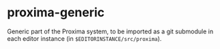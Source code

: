 proxima-generic
===============

Generic part of the Proxima system, to be imported as a git submodule in each editor instance (in `$EDITORINSTANCE/src/proxima`).
